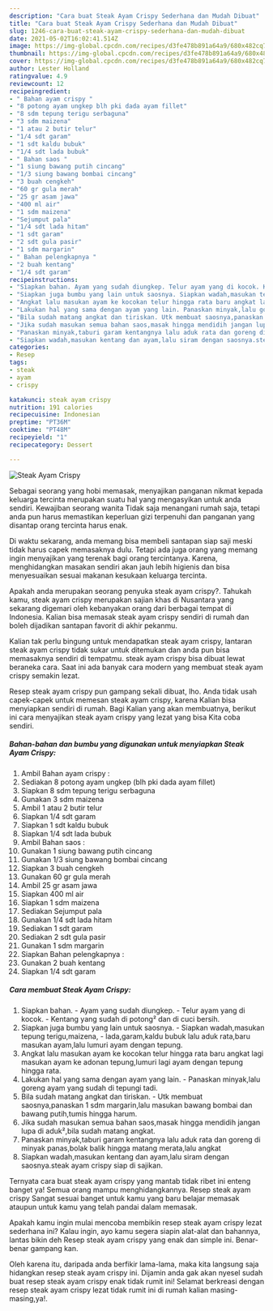 ```yaml
---
description: "Cara buat Steak Ayam Crispy Sederhana dan Mudah Dibuat"
title: "Cara buat Steak Ayam Crispy Sederhana dan Mudah Dibuat"
slug: 1246-cara-buat-steak-ayam-crispy-sederhana-dan-mudah-dibuat
date: 2021-05-02T16:02:41.514Z
image: https://img-global.cpcdn.com/recipes/d3fe478b891a64a9/680x482cq70/steak-ayam-crispy-foto-resep-utama.jpg
thumbnail: https://img-global.cpcdn.com/recipes/d3fe478b891a64a9/680x482cq70/steak-ayam-crispy-foto-resep-utama.jpg
cover: https://img-global.cpcdn.com/recipes/d3fe478b891a64a9/680x482cq70/steak-ayam-crispy-foto-resep-utama.jpg
author: Lester Holland
ratingvalue: 4.9
reviewcount: 12
recipeingredient:
- " Bahan ayam crispy "
- "8 potong ayam ungkep blh pki dada ayam fillet"
- "8 sdm tepung terigu serbaguna"
- "3 sdm maizena"
- "1 atau 2 butir telur"
- "1/4 sdt garam"
- "1 sdt kaldu bubuk"
- "1/4 sdt lada bubuk"
- " Bahan saos "
- "1 siung bawang putih cincang"
- "1/3 siung bawang bombai cincang"
- "3 buah cengkeh"
- "60 gr gula merah"
- "25 gr asam jawa"
- "400 ml air"
- "1 sdm maizena"
- "Sejumput pala"
- "1/4 sdt lada hitam"
- "1 sdt garam"
- "2 sdt gula pasir"
- "1 sdm margarin"
- " Bahan pelengkapnya "
- "2 buah kentang"
- "1/4 sdt garam"
recipeinstructions:
- "Siapkan bahan. Ayam yang sudah diungkep. Telur ayam yang di kocok. Kentang yang sudah di potong² dan di cuci bersih."
- "Siapkan juga bumbu yang lain untuk saosnya. Siapkan wadah,masukan tepung terigu,maizena, lada,garam,kaldu bubuk lalu aduk rata,baru masukan ayam,lalu lumuri ayam dengan tepung."
- "Angkat lalu masukan ayam ke kocokan telur hingga rata baru angkat lagi masukan ayam ke adonan tepung,lumuri lagi ayam dengan tepung hingga rata."
- "Lakukan hal yang sama dengan ayam yang lain. Panaskan minyak,lalu goreng ayam yang sudah di tepungi tadi."
- "Bila sudah matang angkat dan tiriskan. Utk membuat saosnya,panaskan 1 sdm margarin,lalu masukan bawang bombai dan bawang putih,tumis hingga harum."
- "Jika sudah masukan semua bahan saos,masak hingga mendidih jangan lupa di aduk²,bila sudah matang angkat."
- "Panaskan minyak,taburi garam kentangnya lalu aduk rata dan goreng di minyak panas,bolak balik hingga matang merata,lalu angkat"
- "Siapkan wadah,masukan kentang dan ayam,lalu siram dengan saosnya.steak ayam crispy siap di sajikan."
categories:
- Resep
tags:
- steak
- ayam
- crispy

katakunci: steak ayam crispy 
nutrition: 191 calories
recipecuisine: Indonesian
preptime: "PT36M"
cooktime: "PT48M"
recipeyield: "1"
recipecategory: Dessert

---
```



![Steak Ayam Crispy](https://img-global.cpcdn.com/recipes/d3fe478b891a64a9/680x482cq70/steak-ayam-crispy-foto-resep-utama.jpg)

Sebagai seorang yang hobi memasak, menyajikan panganan nikmat kepada keluarga tercinta merupakan suatu hal yang mengasyikan untuk anda sendiri. Kewajiban seorang  wanita Tidak saja menangani rumah saja, tetapi anda pun harus memastikan keperluan gizi terpenuhi dan panganan yang disantap orang tercinta harus enak.

Di waktu  sekarang, anda memang bisa membeli santapan siap saji meski tidak harus capek memasaknya dulu. Tetapi ada juga orang yang memang ingin menyajikan yang terenak bagi orang tercintanya. Karena, menghidangkan masakan sendiri akan jauh lebih higienis dan bisa menyesuaikan sesuai makanan kesukaan keluarga tercinta. 



Apakah anda merupakan seorang penyuka steak ayam crispy?. Tahukah kamu, steak ayam crispy merupakan sajian khas di Nusantara yang sekarang digemari oleh kebanyakan orang dari berbagai tempat di Indonesia. Kalian bisa memasak steak ayam crispy sendiri di rumah dan boleh dijadikan santapan favorit di akhir pekanmu.

Kalian tak perlu bingung untuk mendapatkan steak ayam crispy, lantaran steak ayam crispy tidak sukar untuk ditemukan dan anda pun bisa memasaknya sendiri di tempatmu. steak ayam crispy bisa dibuat lewat beraneka cara. Saat ini ada banyak cara modern yang membuat steak ayam crispy semakin lezat.

Resep steak ayam crispy pun gampang sekali dibuat, lho. Anda tidak usah capek-capek untuk memesan steak ayam crispy, karena Kalian bisa menyiapkan sendiri di rumah. Bagi Kalian yang akan membuatnya, berikut ini cara menyajikan steak ayam crispy yang lezat yang bisa Kita coba sendiri.

<!--inarticleads1-->

##### Bahan-bahan dan bumbu yang digunakan untuk menyiapkan Steak Ayam Crispy:

1. Ambil  Bahan ayam crispy :
1. Sediakan 8 potong ayam ungkep (blh pki dada ayam fillet)
1. Siapkan 8 sdm tepung terigu serbaguna
1. Gunakan 3 sdm maizena
1. Ambil 1 atau 2 butir telur
1. Siapkan 1/4 sdt garam
1. Siapkan 1 sdt kaldu bubuk
1. Siapkan 1/4 sdt lada bubuk
1. Ambil  Bahan saos :
1. Gunakan 1 siung bawang putih cincang
1. Gunakan 1/3 siung bawang bombai cincang
1. Siapkan 3 buah cengkeh
1. Gunakan 60 gr gula merah
1. Ambil 25 gr asam jawa
1. Siapkan 400 ml air
1. Siapkan 1 sdm maizena
1. Sediakan Sejumput pala
1. Gunakan 1/4 sdt lada hitam
1. Sediakan 1 sdt garam
1. Sediakan 2 sdt gula pasir
1. Gunakan 1 sdm margarin
1. Siapkan  Bahan pelengkapnya :
1. Gunakan 2 buah kentang
1. Siapkan 1/4 sdt garam




<!--inarticleads2-->

##### Cara membuat Steak Ayam Crispy:

1. Siapkan bahan. - Ayam yang sudah diungkep. - Telur ayam yang di kocok. - Kentang yang sudah di potong² dan di cuci bersih.
1. Siapkan juga bumbu yang lain untuk saosnya. - Siapkan wadah,masukan tepung terigu,maizena, - lada,garam,kaldu bubuk lalu aduk rata,baru masukan ayam,lalu lumuri ayam dengan tepung.
1. Angkat lalu masukan ayam ke kocokan telur hingga rata baru angkat lagi masukan ayam ke adonan tepung,lumuri lagi ayam dengan tepung hingga rata.
1. Lakukan hal yang sama dengan ayam yang lain. - Panaskan minyak,lalu goreng ayam yang sudah di tepungi tadi.
1. Bila sudah matang angkat dan tiriskan. - Utk membuat saosnya,panaskan 1 sdm margarin,lalu masukan bawang bombai dan bawang putih,tumis hingga harum.
1. Jika sudah masukan semua bahan saos,masak hingga mendidih jangan lupa di aduk²,bila sudah matang angkat.
1. Panaskan minyak,taburi garam kentangnya lalu aduk rata dan goreng di minyak panas,bolak balik hingga matang merata,lalu angkat
1. Siapkan wadah,masukan kentang dan ayam,lalu siram dengan saosnya.steak ayam crispy siap di sajikan.




Ternyata cara buat steak ayam crispy yang mantab tidak ribet ini enteng banget ya! Semua orang mampu menghidangkannya. Resep steak ayam crispy Sangat sesuai banget untuk kamu yang baru belajar memasak ataupun untuk kamu yang telah pandai dalam memasak.

Apakah kamu ingin mulai mencoba membikin resep steak ayam crispy lezat sederhana ini? Kalau ingin, ayo kamu segera siapin alat-alat dan bahannya, lantas bikin deh Resep steak ayam crispy yang enak dan simple ini. Benar-benar gampang kan. 

Oleh karena itu, daripada anda berfikir lama-lama, maka kita langsung saja hidangkan resep steak ayam crispy ini. Dijamin anda gak akan nyesel sudah buat resep steak ayam crispy enak tidak rumit ini! Selamat berkreasi dengan resep steak ayam crispy lezat tidak rumit ini di rumah kalian masing-masing,ya!.

